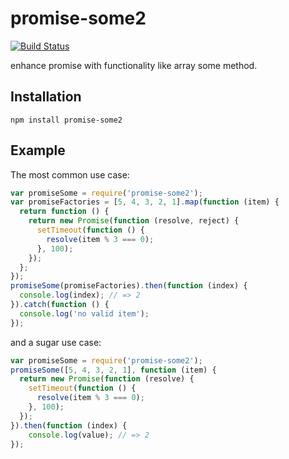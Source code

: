 # promise-some2

[![Build Status](https://travis-ci.org/springuper/promise-some.svg?branch=master)](https://travis-ci.org/springuper/promise-some)

enhance promise with functionality like array some method.

## Installation

```
npm install promise-some2
```

## Example

The most common use case:

```js
var promiseSome = require('promise-some2');
var promiseFactories = [5, 4, 3, 2, 1].map(function (item) {
  return function () {
    return new Promise(function (resolve, reject) {
      setTimeout(function () {
        resolve(item % 3 === 0);
      }, 100);
    });
  };
});
promiseSome(promiseFactories).then(function (index) {
  console.log(index); // => 2
}).catch(function () {
  console.log('no valid item');
});
```

and a sugar use case:

```js
var promiseSome = require('promise-some2');
promiseSome([5, 4, 3, 2, 1], function (item) {
  return new Promise(function (resolve) {
    setTimeout(function () {
      resolve(item % 3 === 0);
    }, 100);
  });
}).then(function (index) {
    console.log(value); // => 2
});
```

